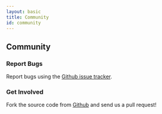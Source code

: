 ```yaml
---
layout: basic
title: Community
id: community
---
```


## Community

### Report Bugs

Report bugs using the [Github issue tracker](https://github.com/perfectsense/issues).

### Get Involved

Fork the source code from [Github](https://github.com/perfectsense/brightspot-cms) and send us a pull request!